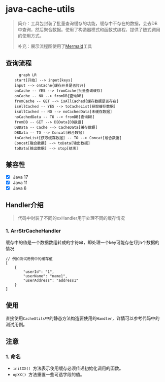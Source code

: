 # java-cache-utils

> 简介：工具包封装了批量查询缓存的功能，缓存中不存在的数据，会去DB中查询，然后聚合数据。使用了构造器模式和函数式编程，提供了链式调用的使用方式。
>
> 补充：展示流程图使用了[Mermaid](https://github.com/BackMarket/github-mermaid-extension)工具

## 查询流程

```mermaid
      graph LR
    start[开始] --> input[keys]
    input --> onCache{缓存开关是否打开}
    onCache -- YES --> fromCache[批量查询缓存]
    onCache -- NO --> fromDB{查询DB}
    fromCache -- GET --> isAllCached{缓存数据是否存在}
    isAllCached -- YES --> toCacheList[获取缓存数据]
    isAllCached -- NO --> noCachedData[未缓存数据]
    noCachedData -- TO --> fromDB[查询DB]
    fromDB -- GET --> DBData[DB数据]
    DBData -- Cache --> CacheData[缓存数据]
    DBData -- TO --> Concat[融合数据]
    toCacheList[获取缓存数据] -- TO --> Concat[融合数据]
    Concat[融合数据] --> toData[输出数据]
    toData[输出数据] --> stop[结束]
```

## 兼容性

- [x] Java 17
- [x] Java 11
- [x] Java 8

## Handler介绍

> 代码中封装了不同的xxHandler用于处理不同的缓存情况

### 1. ArrStrCacheHandler

缓存中的值是一个数据数组转成的字符串，即处理一个key可能存在1到n个数据的情况

```
// 例如测试用例中的缓存值
[
	{
		"userId": "1",
		"userName": "name1",
		"userAddress": "address1"
	}
]
```

## 使用

直接使用`CacheUtils`中的静态方法构造要使用的`Handler`，详情可以参考代码中的测试用例。

## 注意

### 1. 命名

* `initXX() `方法表示使用缓存必须传递初始化调用的函数。
* `opXX() `方法重置一些可选字段的值。